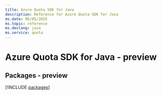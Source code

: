 ```yaml
---
title: Azure Quota SDK for Java
description: Reference for Azure Quota SDK for Java
ms.date: 06/05/2025
ms.topic: reference
ms.devlang: java
ms.service: quota
---
```

# Azure Quota SDK for Java - preview
## Packages - preview
[!INCLUDE [packages](quota-index.md)]